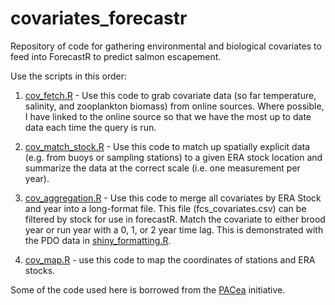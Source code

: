 # covariates_forecastr
Repository of code for gathering environmental and biological covariates to feed into ForecastR to predict salmon escapement.

Use the scripts in this order:
1. [cov_fetch.R](https://github.com/nembrown/covariates_forecastr/blob/main/cov_fetch.R) - Use this code to grab covariate data (so far temperature, salinity, and zooplankton biomass) from online sources. Where possible, I have linked to the online source so that we have the most up to date data each time the query is run. 

2. [cov_match_stock.R](https://github.com/nembrown/covariates_forecastr/blob/main/cov_match_stock.R) - Use this code to match up spatially explicit data (e.g. from buoys or sampling stations) to a given ERA stock location and summarize the data at the correct scale (i.e. one measurement per year). 

3. [cov_aggregation.R](https://github.com/nembrown/covariates_forecastr/blob/main/cov_aggregation.R) - Use this code to merge all covariates by ERA Stock and year into a long-format file. This file (fcs_covariates.csv) can be filtered by stock for use in forecastR. Match the covariate to either brood year or run year with a 0, 1, or 2 year time lag. This is demonstrated with the PDO data in [shiny_formatting.R](https://github.com/nembrown/covariates_forecastr/blob/main/shiny_formatting.R). 

4. [cov_map.R](https://github.com/nembrown/covariates_forecastr/blob/main/cov_map.R) - use this code to map the coordinates of stations and ERA stocks. 


Some of the code used here is borrowed from the [PACea](https://github.com/pbs-assess/PACea) initiative. 